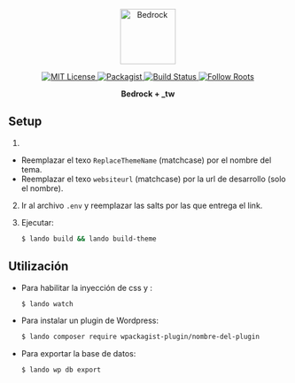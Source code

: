 <p align="center">
  <a href="https://roots.io/bedrock/">
    <img alt="Bedrock" src="https://cdn.roots.io/app/uploads/logo-bedrock.svg" height="100">
  </a>
</p>

<p align="center">
  <a href="LICENSE.md">
    <img alt="MIT License" src="https://img.shields.io/github/license/roots/bedrock?color=%23525ddc&style=flat-square" />
  </a>

  <a href="https://packagist.org/packages/roots/bedrock">
    <img alt="Packagist" src="https://img.shields.io/packagist/v/roots/bedrock.svg?style=flat-square" />
  </a>

  <a href="https://github.com/roots/bedrock/actions/workflows/ci.yml">
    <img alt="Build Status" src="https://img.shields.io/github/workflow/status/roots/bedrock/CI?style=flat-square" />
  </a>

  <a href="https://twitter.com/rootswp">
    <img alt="Follow Roots" src="https://img.shields.io/twitter/follow/rootswp.svg?style=flat-square&color=1da1f2" />
  </a>
</p>

<p align="center">
  <strong>Bedrock + _tw</strong>
</p>

## Setup

1. 

- Reemplazar el texo `ReplaceThemeName` (matchcase) por el nombre del tema.
- Reemplazar el texo `websiteurl` (matchcase) por la url de desarrollo (solo el nombre).

2. Ir al archivo `.env` y reemplazar las salts por las que entrega el link.

3. Ejecutar:
   ```sh
   $ lando build && lando build-theme
   ```


## Utilización 
- Para habilitar la inyección de css y  :
   ```sh
   $ lando watch
   ```
- Para instalar un plugin de Wordpress:
   ```sh
   $ lando composer require wpackagist-plugin/nombre-del-plugin
   ```
- Para exportar la base de datos:
   ```sh
   $ lando wp db export
   ```
